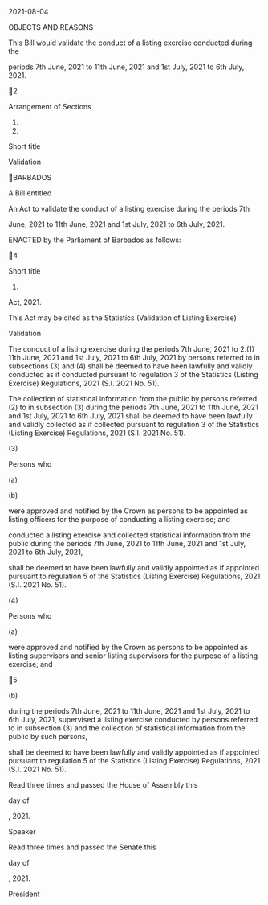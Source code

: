 2021-08-04

OBJECTS AND REASONS

This Bill would validate the conduct of a listing exercise conducted during the

periods 7th  June, 2021 to 11th June, 2021 and 1st July, 2021 to 6th July, 2021.

2

Arrangement of Sections

1.

2.

Short title

Validation

BARBADOS

A Bill entitled

An Act to validate the conduct of a listing exercise during the periods 7th

June, 2021 to 11th June, 2021 and 1st July, 2021 to 6th July, 2021.

ENACTED by the Parliament of Barbados as follows:

4

Short title

1.
Act, 2021.

This Act may be cited as the Statistics (Validation of Listing Exercise)

Validation

The conduct of a listing exercise during the periods 7th  June, 2021 to
2.(1)
11th  June,  2021  and  1st  July,  2021  to  6th  July,  2021  by  persons  referred  to  in
subsections  (3)  and  (4)  shall  be  deemed  to  have  been  lawfully  and  validly
conducted  as  if  conducted  pursuant  to  regulation  3  of  the  Statistics  (Listing
Exercise) Regulations, 2021 (S.I. 2021 No. 51).

The collection of statistical information from the public by persons referred
(2)
to in subsection (3) during the periods 7th  June, 2021 to 11th June, 2021 and 1st
July, 2021 to 6th July, 2021 shall be deemed to have been lawfully and validly
collected as if collected pursuant to regulation 3 of the Statistics (Listing Exercise)
Regulations, 2021 (S.I. 2021 No. 51).

(3)

Persons who

(a)

(b)

were approved and notified by the Crown as persons to be appointed
as listing officers for the purpose of conducting a listing exercise; and

conducted a listing exercise and collected statistical information from
the public during the periods 7th  June, 2021 to 11th June, 2021 and 1st
July, 2021 to 6th July, 2021,

shall  be  deemed  to  have  been  lawfully  and  validly  appointed  as  if  appointed
pursuant to regulation 5 of the Statistics (Listing Exercise) Regulations, 2021
(S.I. 2021 No. 51).

(4)

Persons who

(a)

were approved and notified by the Crown as persons to be appointed
as listing supervisors and senior listing supervisors for the purpose of
a listing exercise; and

5

(b)

during the periods 7th  June, 2021 to 11th June, 2021 and 1st July, 2021
to 6th July, 2021, supervised a listing exercise conducted by persons
referred to in subsection (3) and the collection of statistical information
from the public by such persons,

shall  be  deemed  to  have  been  lawfully  and  validly  appointed  as  if  appointed
pursuant to regulation 5 of the Statistics (Listing Exercise) Regulations, 2021
(S.I. 2021 No. 51).

Read three times and passed the House of Assembly this

day of

, 2021.

Speaker

Read three times and passed the Senate this

day of

, 2021.

President

